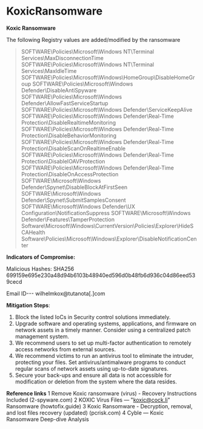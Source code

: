 # KoxicRansomware
**Koxic Ransomware**


The following Registry values are added/modified by the ransomware
> SOFTWARE\\Policies\\Microsoft\\Windows NT\\Terminal Services\\MaxDisconnectionTime
> SOFTWARE\\Policies\\Microsoft\\Windows NT\\Terminal Services\\MaxIdleTime
> SOFTWARE\\Policies\\Microsoft\\Windows\\HomeGroup\\DisableHomeGroup
> SOFTWARE\\Policies\\Microsoft\\Windows Defender\\DisableAntiSpyware
> SOFTWARE\\Policies\\Microsoft\\Windows Defender\\AllowFastServiceStartup
> SOFTWARE\\Policies\\Microsoft\\Windows Defender\\ServiceKeepAlive
> SOFTWARE\\Policies\\Microsoft\\Windows Defender\\Real-Time Protection\\DisableRealtimeMonitoring
> SOFTWARE\\Policies\\Microsoft\\Windows Defender\\Real-Time Protection\\DisableBehaviorMonitoring
> SOFTWARE\\Policies\\Microsoft\\Windows Defender\\Real-Time Protection\\DisableScanOnRealtimeEnable
> SOFTWARE\\Policies\\Microsoft\\Windows Defender\\Real-Time Protection\\DisableIOAVProtection
> SOFTWARE\\Policies\\Microsoft\\Windows Defender\\Real-Time Protection\\DisableOnAccessProtection
> SOFTWARE\\Microsoft\\Windows Defender\\Spynet\\DisableBlockAtFirstSeen
> SOFTWARE\\Microsoft\\Windows Defender\\Spynet\\SubmitSamplesConsent
> SOFTWARE\\Microsoft\\Windows Defender\\UX Configuration\\NotificationSuppress
> SOFTWARE\\Microsoft\\Windows Defender\\Features\\TamperProtection
> Software\\Microsoft\\Windows\\CurrentVersion\\Policies\\Explorer\\HideSCAHealth
> Software\\Policies\\Microsoft\\Windows\\Explorer\\DisableNotificationCenter


**Indicators of Compromise:**

Malicious Hashes:
SHA256
699159e695e230a48d94b6103b48940ed596d0b48fb6d936c04d86eed539cecd

Email ID--- wilhelmkox@tutanota[.]com


**Mitigation Steps**:
1. Block the listed IoCs in Security control solutions immediately.
2. Upgrade software and operating systems, applications, and firmware on network assets in a timely manner. Consider using a centralized patch management system.
3. We recommend users to set up multi-factor authentication to remotely access networks from external sources.
4. We recommend victims to run an antivirus tool to eliminate the intruder, protecting your files. Set antivirus/antimalware programs to conduct regular scans of network assets using up-to-date signatures.
5. Secure your back-ups and ensure all data is not accessible for modification or deletion from the system where the data resides. 


**Reference links**
1	Remove Koxic ransomware (virus) - Recovery Instructions Included (2-spyware.com)
2	KOXIC Virus Files — "koxic@cock.li" Ransomware (howtofix.guide)
3	Koxic Ransomware - Decryption, removal, and lost files recovery (updated) (pcrisk.com)
4	Cyble — Koxic Ransomware Deep-dive Analysis

